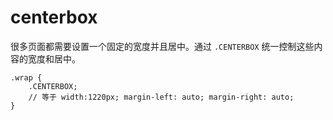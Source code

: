 # centerbox

很多页面都需要设置一个固定的宽度并且居中。通过 `.CENTERBOX` 统一控制这些内容的宽度和居中。

```less
.wrap {
    .CENTERBOX;
    // 等于 width:1220px; margin-left: auto; margin-right: auto;
}
```
